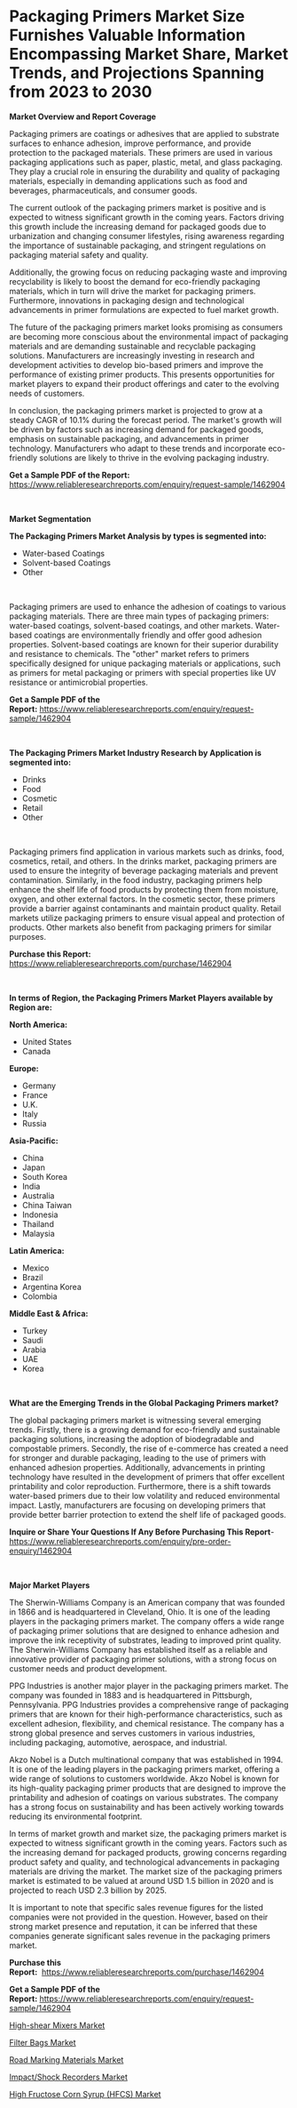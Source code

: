 <p><h1>Packaging Primers Market Size Furnishes Valuable Information Encompassing Market Share, Market Trends, and Projections Spanning from 2023 to 2030</h1></p><p><strong>Market Overview and Report Coverage</strong></p>
<p><p>Packaging primers are coatings or adhesives that are applied to substrate surfaces to enhance adhesion, improve performance, and provide protection to the packaged materials. These primers are used in various packaging applications such as paper, plastic, metal, and glass packaging. They play a crucial role in ensuring the durability and quality of packaging materials, especially in demanding applications such as food and beverages, pharmaceuticals, and consumer goods.</p><p>The current outlook of the packaging primers market is positive and is expected to witness significant growth in the coming years. Factors driving this growth include the increasing demand for packaged goods due to urbanization and changing consumer lifestyles, rising awareness regarding the importance of sustainable packaging, and stringent regulations on packaging material safety and quality.</p><p>Additionally, the growing focus on reducing packaging waste and improving recyclability is likely to boost the demand for eco-friendly packaging materials, which in turn will drive the market for packaging primers. Furthermore, innovations in packaging design and technological advancements in primer formulations are expected to fuel market growth.</p><p>The future of the packaging primers market looks promising as consumers are becoming more conscious about the environmental impact of packaging materials and are demanding sustainable and recyclable packaging solutions. Manufacturers are increasingly investing in research and development activities to develop bio-based primers and improve the performance of existing primer products. This presents opportunities for market players to expand their product offerings and cater to the evolving needs of customers.</p><p>In conclusion, the packaging primers market is projected to grow at a steady CAGR of 10.1% during the forecast period. The market's growth will be driven by factors such as increasing demand for packaged goods, emphasis on sustainable packaging, and advancements in primer technology. Manufacturers who adapt to these trends and incorporate eco-friendly solutions are likely to thrive in the evolving packaging industry.</p></p>
<p><strong>Get a Sample PDF of the Report:</strong> <a href="https://www.reliableresearchreports.com/enquiry/request-sample/1462904">https://www.reliableresearchreports.com/enquiry/request-sample/1462904</a></p>
<p>&nbsp;</p>
<p><strong>Market Segmentation</strong></p>
<p><strong>The Packaging Primers Market Analysis by types is segmented into:</strong></p>
<p><ul><li>Water-based Coatings</li><li>Solvent-based Coatings</li><li>Other</li></ul></p>
<p>&nbsp;</p>
<p><p>Packaging primers are used to enhance the adhesion of coatings to various packaging materials. There are three main types of packaging primers: water-based coatings, solvent-based coatings, and other markets. Water-based coatings are environmentally friendly and offer good adhesion properties. Solvent-based coatings are known for their superior durability and resistance to chemicals. The "other" market refers to primers specifically designed for unique packaging materials or applications, such as primers for metal packaging or primers with special properties like UV resistance or antimicrobial properties.</p></p>
<p><strong>Get a Sample PDF of the Report:</strong>&nbsp;<a href="https://www.reliableresearchreports.com/enquiry/request-sample/1462904">https://www.reliableresearchreports.com/enquiry/request-sample/1462904</a></p>
<p>&nbsp;</p>
<p><strong>The Packaging Primers Market Industry Research by Application is segmented into:</strong></p>
<p><ul><li>Drinks</li><li>Food</li><li>Cosmetic</li><li>Retail</li><li>Other</li></ul></p>
<p>&nbsp;</p>
<p><p>Packaging primers find application in various markets such as drinks, food, cosmetics, retail, and others. In the drinks market, packaging primers are used to ensure the integrity of beverage packaging materials and prevent contamination. Similarly, in the food industry, packaging primers help enhance the shelf life of food products by protecting them from moisture, oxygen, and other external factors. In the cosmetic sector, these primers provide a barrier against contaminants and maintain product quality. Retail markets utilize packaging primers to ensure visual appeal and protection of products. Other markets also benefit from packaging primers for similar purposes.</p></p>
<p><strong>Purchase this Report:</strong>&nbsp; <a href="https://www.reliableresearchreports.com/purchase/1462904">https://www.reliableresearchreports.com/purchase/1462904</a></p>
<p>&nbsp;</p>
<p><strong>In terms of Region, the Packaging Primers Market Players available by Region are:</strong></p>
<p>
    <p> <strong> North America: </strong>
        <ul>
            <li>United States</li>
            <li>Canada</li>
        </ul>
        </p> 
    <p> <strong> Europe: </strong>
        <ul>
            <li>Germany</li>
            <li>France</li>
            <li>U.K.</li>
            <li>Italy</li>
            <li>Russia</li>
        </ul>
        </p> 
    <p> <strong> Asia-Pacific: </strong>
        <ul>
            <li>China</li>
            <li>Japan</li>
            <li>South Korea</li>
            <li>India</li>
            <li>Australia</li>
            <li>China Taiwan</li>
            <li>Indonesia</li>
            <li>Thailand</li>
            <li>Malaysia</li>
        </ul>
        </p> 
    <p> <strong> Latin America: </strong>
        <ul>
            <li>Mexico</li>
            <li>Brazil</li>
            <li>Argentina Korea</li>
            <li>Colombia</li>
        </ul>
        </p> 
    <p> <strong> Middle East & Africa: </strong>
        <ul>
            <li>Turkey</li>
            <li>Saudi</li>
            <li>Arabia</li>
            <li>UAE</li>
            <li>Korea</li>
        </ul>
    </p>
    </p>
<p>&nbsp;</p>
<p><strong>What are the Emerging Trends in the Global Packaging Primers market?</strong></p>
<p><p>The global packaging primers market is witnessing several emerging trends. Firstly, there is a growing demand for eco-friendly and sustainable packaging solutions, increasing the adoption of biodegradable and compostable primers. Secondly, the rise of e-commerce has created a need for stronger and durable packaging, leading to the use of primers with enhanced adhesion properties. Additionally, advancements in printing technology have resulted in the development of primers that offer excellent printability and color reproduction. Furthermore, there is a shift towards water-based primers due to their low volatility and reduced environmental impact. Lastly, manufacturers are focusing on developing primers that provide better barrier protection to extend the shelf life of packaged goods.</p></p>
<p><strong>Inquire or Share Your Questions If Any Before Purchasing This Report</strong>- <a href="https://www.reliableresearchreports.com/enquiry/pre-order-enquiry/1462904">https://www.reliableresearchreports.com/enquiry/pre-order-enquiry/1462904</a></p>
<p>&nbsp;</p>
<p><strong>Major Market Players</strong></p>
<p><p>The Sherwin-Williams Company is an American company that was founded in 1866 and is headquartered in Cleveland, Ohio. It is one of the leading players in the packaging primers market. The company offers a wide range of packaging primer solutions that are designed to enhance adhesion and improve the ink receptivity of substrates, leading to improved print quality. The Sherwin-Williams Company has established itself as a reliable and innovative provider of packaging primer solutions, with a strong focus on customer needs and product development.</p><p>PPG Industries is another major player in the packaging primers market. The company was founded in 1883 and is headquartered in Pittsburgh, Pennsylvania. PPG Industries provides a comprehensive range of packaging primers that are known for their high-performance characteristics, such as excellent adhesion, flexibility, and chemical resistance. The company has a strong global presence and serves customers in various industries, including packaging, automotive, aerospace, and industrial.</p><p>Akzo Nobel is a Dutch multinational company that was established in 1994. It is one of the leading players in the packaging primers market, offering a wide range of solutions to customers worldwide. Akzo Nobel is known for its high-quality packaging primer products that are designed to improve the printability and adhesion of coatings on various substrates. The company has a strong focus on sustainability and has been actively working towards reducing its environmental footprint.</p><p>In terms of market growth and market size, the packaging primers market is expected to witness significant growth in the coming years. Factors such as the increasing demand for packaged products, growing concerns regarding product safety and quality, and technological advancements in packaging materials are driving the market. The market size of the packaging primers market is estimated to be valued at around USD 1.5 billion in 2020 and is projected to reach USD 2.3 billion by 2025.</p><p>It is important to note that specific sales revenue figures for the listed companies were not provided in the question. However, based on their strong market presence and reputation, it can be inferred that these companies generate significant sales revenue in the packaging primers market.</p></p>
<p><strong>Purchase this Report:</strong>&nbsp;&nbsp;<a href="https://www.reliableresearchreports.com/purchase/1462904">https://www.reliableresearchreports.com/purchase/1462904</a></p>
<p></p>
<p><strong>Get a Sample PDF of the Report:</strong>&nbsp;<a href="https://www.reliableresearchreports.com/enquiry/request-sample/1462904">https://www.reliableresearchreports.com/enquiry/request-sample/1462904</a></p>
<p><p><a href="https://medium.com/@theomorar2000/high-shear-mixers-market-size-market-outlook-and-market-forecast-2023-to-2030-45fadad9baf5">High-shear Mixers Market</a></p><p><a href="https://github.com/mahnoor2003/Market-Research-Report-List-1/blob/main/filter-bags-market.md">Filter Bags Market</a></p><p><a href="https://github.com/abdelrhmankishk22/Market-Research-Report-List-1/blob/main/road-marking-materials-market.md">Road Marking Materials Market</a></p><p><a href="https://medium.com/@kaceyrath/impact-shock-recorders-market-size-and-market-trends-complete-industry-overview-2023-to-2030-275319e38425">Impact/Shock Recorders Market</a></p><p><a href="https://medium.com/@deirdreclark76/high-fructose-corn-syrup-hfcs-market-trends-and-market-analysis-forecasted-for-period-2023-2030-af28e7150e39">High Fructose Corn Syrup (HFCS) Market</a></p></p>